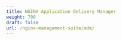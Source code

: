 ```yaml
---
title: NGINX Application Delivery Manager
weight: 700
draft: false
url: /nginx-management-suite/adm/
---
```

